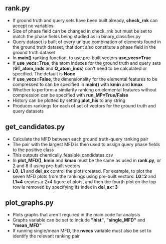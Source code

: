 ## rank.py

   - If ground truth and query sets have been built already, **check_rnk** can accept no variables
   - Size of phase field can be changed in check_rnk but must be set to match the phase fields being studied as in binary_classifier.py
   - Query dataset is built of every unique combination of elements found in the ground truth dataset, that dont also constitute a phase field in the ground truth dataset
   - In **main()** ranking function, to use pre-built vectors **use_vecs=True**
   - If **use_vecs=True**, the atom indexes for the ground truth and query sets (**GT_atom_inds** and **Q_atom_inds**) don't need to be calculated or specified. The default is **None**
   - If **use_vecs=False**, the dimensionality for the elemental features to be compressed to can be specified in **main()** with **kmin** and **kmax**
   - Whether to perform a similarity ranking on elemental features without compression can be specified with **run_MP=True/False**
   - History can be plotted by setting **plot_his** to any string
   - Produces rankings for each of set of vectors for the ground truth and query datasets

## get_candidates.py

   - Calculate the MFD between each ground truth-query ranking pair
   - The pair with the largest MFD is then used to assign query phase fields to the positive class
   - This outputs chemically_feasible_candidates.csv
   - In **plot_MFD()**, **kmin** and **kmax** must be the same as used in **rank.py**, or 2 and 8 if using pre-built vectors
   - **L0**, **L1** and **del_ax** control the plots created. For example, to plot the seven MFD plots from the rankings using pre-built vectors: **L0=2** and **L1=4** creates a 2x4 figure of plots, and then the fourth plot on the top row is removed by specifying its index in **del_ax=3**
     
## plot_graphs.py

   - Plots graphs that aren't required in the main code for analysis
   - Graphs variable can be set to include **"hist"**, **"single_MFD"** and **"mean_MFD"**
   - If running single/mean MFD, the **nvecs** variable must also be set to identify the relevant ranking pair
